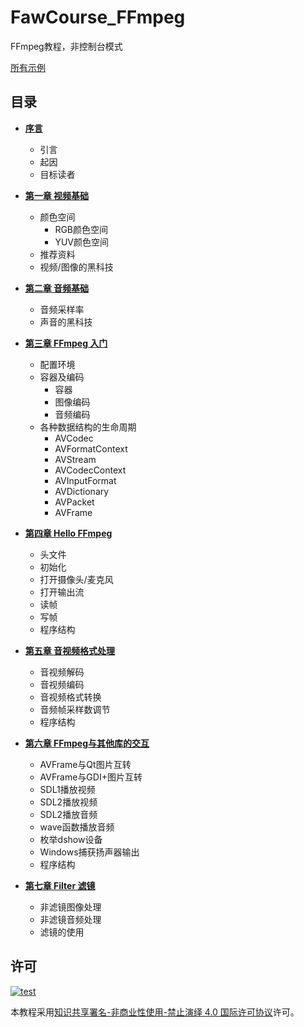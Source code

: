 # FawCourse_FFmpeg

FFmpeg教程，非控制台模式

[所有示例](example/README.md)

## 目录

- [**序言**](docs/00_startup.md)
    + 引言
    + 起因
    + 目标读者

- [**第一章 视频基础**](docs/01_video_introduce.md)
    + 颜色空间
        * RGB颜色空间
        * YUV颜色空间
    + 推荐资料
    + 视频/图像的黑科技
- [**第二章 音频基础**](docs/02_audio_introduce.md)
    + 音频采样率
    + 声音的黑科技
- [**第三章 FFmpeg 入门**](docs/03_ffmpeg_beginning.md)
    + 配置环境
    + 容器及编码
        * 容器
        * 图像编码
        * 音频编码
    + 各种数据结构的生命周期
        * AVCodec
        * AVFormatContext
        * AVStream
        * AVCodecContext
        * AVInputFormat
        * AVDictionary
        * AVPacket
        * AVFrame
- [**第四章 Hello FFmpeg**](docs/04_hello_ffmpeg.md)
    + 头文件
    + 初始化
    + 打开摄像头/麦克风
    + 打开输出流
    + 读帧
    + 写帧
    + 程序结构

- [**第五章 音视频格式处理**](docs/05_format_process.md)
    + 音视频解码
    + 音视频编码
    + 音视频格式转换
    + 音频帧采样数调节
    + 程序结构

- [**第六章 FFmpeg与其他库的交互**](docs/06_interaction.md)
    + AVFrame与Qt图片互转
    + AVFrame与GDI+图片互转
    + SDL1播放视频
    + SDL2播放视频
    + SDL2播放音频
    + wave函数播放音频
    + 枚举dshow设备
    + Windows捕获扬声器输出
    + 程序结构

- [**第七章 Filter 滤镜**](docs/07_filter.md)
    + 非滤镜图像处理
    + 非滤镜音频处理
    + 滤镜的使用

## 许可

[![test](https://i.creativecommons.org/l/by-nc-nd/4.0/80x15.png)](http://creativecommons.org/licenses/by-nc-nd/4.0/)

本教程采用[知识共享署名-非商业性使用-禁止演绎 4.0 国际许可协议](http://creativecommons.org/licenses/by-nc-nd/4.0/)许可。
